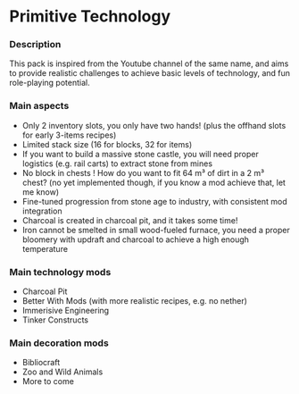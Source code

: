 # Primitive Technology

### Description
This pack is inspired from the Youtube channel of the same name, and aims to provide realistic challenges to achieve basic levels of technology, and fun role-playing potential.

### Main aspects
 * Only 2 inventory slots, you only have two hands! (plus the offhand slots for early 3-items recipes)
 * Limited stack size (16 for blocks, 32 for items)
 * If you want to build a massive stone castle, you will need proper logistics (e.g. rail carts) to extract stone from mines
 * No block in chests ! How do you want to fit 64 m³ of dirt in a 2 m³ chest? (no yet implemented though, if you know a mod achieve that, let me know)
 * Fine-tuned progression from stone age to industry, with consistent mod integration
 * Charcoal is created in charcoal pit, and it takes some time!
 * Iron cannot be smelted in small wood-fueled furnace, you need a proper bloomery with updraft and charcoal to achieve a high enough temperature

### Main technology mods
 * Charcoal Pit
 * Better With Mods (with more realistic recipes, e.g. no nether)
 * Immerisive Engineering
 * Tinker Constructs

### Main decoration mods
 * Bibliocraft
 * Zoo and Wild Animals
 * More to come
